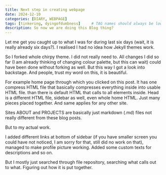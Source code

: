 ```yaml
---
title: Next step in creating webpage
date: 2024-12-10
categories: [DIARY, WEBPAGE]
tags: [tinkering, dyingofdumbness]     # TAG names should always be lowercase
description: So now we are doing this Blog thing?
---
```

Let me get you caught up to what I was for during last six days (wait, it is really already six days?). I realised I had no idea how Jekyll themes work.

So I forked whole chirpy theme. I did not really need to. All changes I did so far (I am already thinking of changing colour palette, but this can wait) could have been done without forking as well. But this way I got a look into backstage. And people, trust my word on this, it is beautiful.

For example home page through which you clicked on this post. It has one compress HTML file that basically compresses everything inside into usable HTML file. than there is default HTML that calls to all elements inside. Head is a different HTML file, sidebar as well, even whole home HTML. Just many pieces placed together. And same applies for any other site.

Sites ABOUT and PROJECTS are basically just markdown (.md) files not really different from these blog posts.

But to my actual work.

I added different links at bottom of sidebar (if you have smaller screen you could have not noticed, I am sorry for that, still did no work on that), managed to make profile picture working. Added some custom texts for descriptions and so on.

But I mostly just searched through file repository, searching what calls out to what. Figuring out how it is put together.
